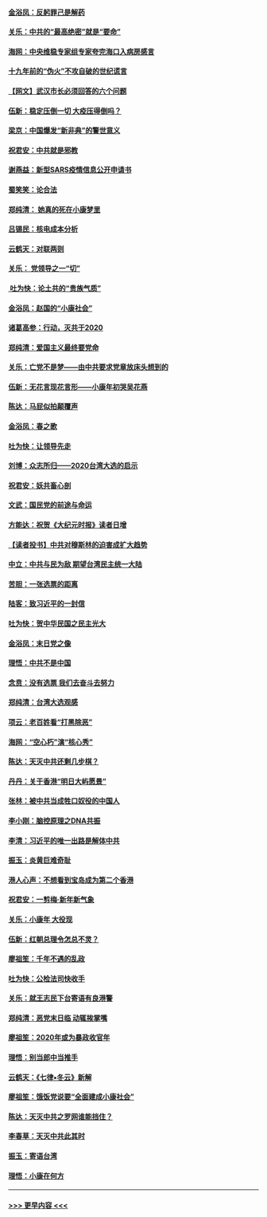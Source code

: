 #### [金浴凤：反躬罪己是解药](../pages/nsc993/n11820280.md?t=01251631) 
#### [关乐：中共的“最高绝密”就是“要命”](../pages/nsc993/n11816946.md?t=01251631) 
#### [海网：中央维稳专家组专家夸完海口入病房感言](../pages/nsc993/n11815138.md?t=01251631) 
#### [十九年前的“伪火”不攻自破的世纪谎言](../pages/nsc993/n11813238.md?t=01251631) 
#### [【网文】武汉市长必须回答的六个问题](../pages/nsc993/n11813848.md?t=01251631) 
#### [伍新：稳定压倒一切 大疫压得倒吗？](../pages/nsc993/n11812634.md?t=01251631) 
#### [梁京：中国爆发“新非典”的警世意义](../pages/nsc993/n11812554.md?t=01251631) 
#### [祝君安：中共就是邪教](../pages/nsc993/n11812431.md?t=01251631) 
#### [谢燕益：新型SARS疫情信息公开申请书](../pages/nsc993/n11808840.md?t=01251631) 
#### [蜀笑笑：论合法](../pages/nsc993/n11808064.md?t=01251631) 
#### [郑纯清： 她真的死在小康梦里](../pages/nsc993/n11806623.md?t=01251631) 
#### [吕锡民：核电成本分析](../pages/nsc993/n11806284.md?t=01251631) 
#### [云鹤天：对联两则](../pages/nsc993/n11805957.md?t=01251631) 
#### [关乐： 党领导之一“切”](../pages/nsc993/n11804505.md?t=01251631) 
#### [ 吐为快：论土共的“贵族气质”](../pages/nsc993/n11804490.md?t=01251631) 
#### [金浴凤：赵国的“小康社会”](../pages/nsc993/n11804452.md?t=01251631) 
#### [诸葛高参：行动，灭共于2020](../pages/nsc993/n11804120.md?t=01251631) 
#### [郑纯清：爱国主义最终要党命](../pages/nsc993/n11802197.md?t=01251631) 
#### [关乐：亡党不是梦——由中共要求党章放床头想到的](../pages/nsc993/n11802156.md?t=01251631) 
#### [伍新：无花言现花言形——小康年初哭吴花燕](../pages/nsc993/n11800044.md?t=01251631) 
#### [陈达：马屁似拍颠覆声](../pages/nsc993/n11800010.md?t=01251631) 
#### [金浴凤：春之歌](../pages/nsc993/n11797687.md?t=01251631) 
#### [吐为快：让领导先走](../pages/nsc993/n11797512.md?t=01251631) 
#### [刘博：众志所归——2020台湾大选的启示](../pages/nsc993/n11796878.md?t=01251631) 
#### [祝君安：妖共畜心剖](../pages/nsc993/n11794273.md?t=01251631) 
#### [文武：国民党的前途与命运](../pages/nsc993/n11794198.md?t=01251631) 
#### [方能达：祝贺《大纪元时报》读者日增](../pages/nsc993/n11793807.md?t=01251631) 
#### [【读者投书】中共对穆斯林的迫害成扩大趋势](../pages/nsc993/n11791371.md?t=01251631) 
#### [中立：中共与民为敌 期望台湾民主统一大陆](../pages/nsc993/n11790392.md?t=01251631) 
#### [苦胆：一张选票的距离](../pages/nsc993/n11788914.md?t=01251631) 
#### [陆客：致习近平的一封信](../pages/nsc993/n11788867.md?t=01251631) 
#### [吐为快：贺中华民国之民主光大](../pages/nsc993/n11788618.md?t=01251631) 
#### [金浴凤：末日党之像](../pages/nsc993/n11787475.md?t=01251631) 
#### [理悟：中共不是中国](../pages/nsc993/n11787463.md?t=01251631) 
#### [念贲：没有选票  我们去奋斗去努力](../pages/nsc993/n11787398.md?t=01251631) 
#### [郑纯清：台湾大选观感](../pages/nsc993/n11786210.md?t=01251631) 
#### [项云：老百姓看“打黑除恶”](../pages/nsc993/n11785398.md?t=01251631) 
#### [海网：“空心朽”演“核心秀”](../pages/nsc993/n11783874.md?t=01251631) 
#### [陈达：天灭中共还剩几步棋？](../pages/nsc993/n11783719.md?t=01251631) 
#### [丹丹：关于香港“明日大屿愿景”](../pages/nsc993/n11783273.md?t=01251631) 
#### [张林：被中共当成牲口奴役的中国人](../pages/nsc993/n11782397.md?t=01251631) 
#### [李小刚：脑控原理之DNA共振](../pages/nsc993/n11780962.md?t=01251631) 
#### [李清：习近平的唯一出路是解体中共](../pages/nsc993/n11780866.md?t=01251631) 
#### [振玉：炎黄巨难奇耻](../pages/nsc993/n11779632.md?t=01251631) 
#### [港人心声：不想看到宝岛成为第二个香港](../pages/nsc993/n11778817.md?t=01251631) 
#### [祝君安：一剪梅‧新年新气象](../pages/nsc993/n11776340.md?t=01251631) 
#### [关乐：小康年 大役现](../pages/nsc993/n11774213.md?t=01251631) 
#### [伍新：红朝总理令怎总不灵？](../pages/nsc993/n11770813.md?t=01251631) 
#### [廖祖笙：千年不遇的乱政](../pages/nsc993/n11770373.md?t=01251631) 
#### [吐为快：公检法司快收手](../pages/nsc993/n11770359.md?t=01251631) 
#### [关乐：就王志民下台寄语有良港警](../pages/nsc993/n11769903.md?t=01251631) 
#### [郑纯清：恶党末日临 动辄挨掌嘴](../pages/nsc993/n11769356.md?t=01251631) 
#### [廖祖笙：2020年或为暴政收官年](../pages/nsc993/n11768216.md?t=01251631) 
#### [理悟：别当郎中当推手](../pages/nsc993/n11768243.md?t=01251631) 
#### [云鹤天：《七律▪冬云》新解](../pages/nsc993/n11768204.md?t=01251631) 
#### [廖祖笙：饿饭党说要“全面建成小康社会”](../pages/nsc993/n11767482.md?t=01251631) 
#### [陈达：天灭中共之罗网谁能挡住？](../pages/nsc993/n11767465.md?t=01251631) 
#### [李春草：天灭中共此其时](../pages/nsc993/n11767452.md?t=01251631) 
#### [振玉：寄语台湾](../pages/nsc993/n11767432.md?t=01251631) 
#### [理悟：小康在何方](../pages/nsc993/n11767394.md?t=01251631) 

----
#### [ >>> 更早内容 <<< ](../indexes/nsc993-earlier.md)
